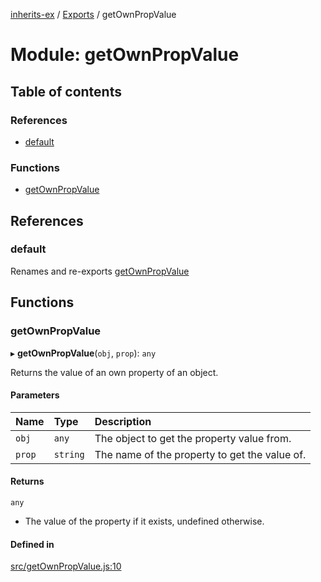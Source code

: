 [inherits-ex](../README.md) / [Exports](../modules.md) / getOwnPropValue

# Module: getOwnPropValue

## Table of contents

### References

- [default](getOwnPropValue.md#default)

### Functions

- [getOwnPropValue](getOwnPropValue.md#getownpropvalue)

## References

### default

Renames and re-exports [getOwnPropValue](getOwnPropValue.md#getownpropvalue)

## Functions

### getOwnPropValue

▸ **getOwnPropValue**(`obj`, `prop`): `any`

Returns the value of an own property of an object.

#### Parameters

| Name | Type | Description |
| :------ | :------ | :------ |
| `obj` | `any` | The object to get the property value from. |
| `prop` | `string` | The name of the property to get the value of. |

#### Returns

`any`

- The value of the property if it exists, undefined otherwise.

#### Defined in

[src/getOwnPropValue.js:10](https://github.com/snowyu/inherits-ex.js/blob/a0c491f/src/getOwnPropValue.js#L10)
